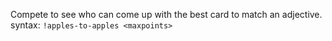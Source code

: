 Compete to see who can come up with the best card to match an adjective.<br />
syntax: `!apples-to-apples <maxpoints>`